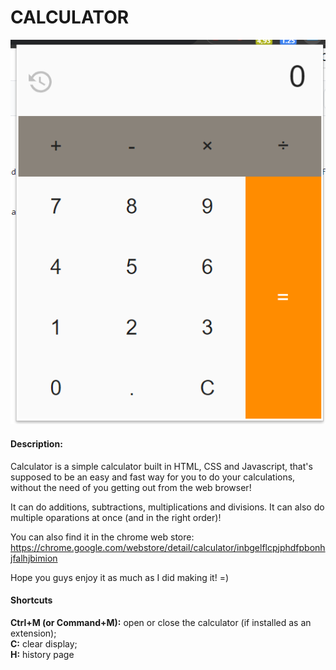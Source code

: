 # CALCULATOR

![Alt text](https://github.com/Guilhermecheng/calculator/blob/main/calculator1.png?raw=true)

#### Description:
Calculator is a simple calculator built in HTML, CSS and Javascript, that's supposed to be an easy and fast way for you to do your calculations, without the need of you getting out from the web browser!

It can do additions, subtractions, multiplications and divisions. It can also do multiple oparations at once (and in the right order)!

You can also find it in the chrome web store: 
https://chrome.google.com/webstore/detail/calculator/inbgelflcpjphdfpbonhjfalhjbimion

Hope you guys enjoy it as much as I did making it! =)


#### Shortcuts

**Ctrl+M (or Command+M):** open or close the calculator (if installed as an extension);\
**C:** clear display;\
**H:** history page
